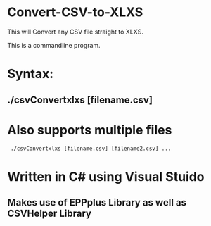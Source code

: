# Convert-CSV-to-XLXS
This will Convert any CSV file straight to XLXS. 


This is a commandline program. 

 # Syntax:
  ## ./csvConvertxlxs [filename.csv]
  
  # Also supports multiple files
     ./csvConvertxlxs [filename.csv] [filename2.csv] ...


# Written in C# using Visual Stuido
 ## Makes use of EPPplus Library as well as CSVHelper Library
 
